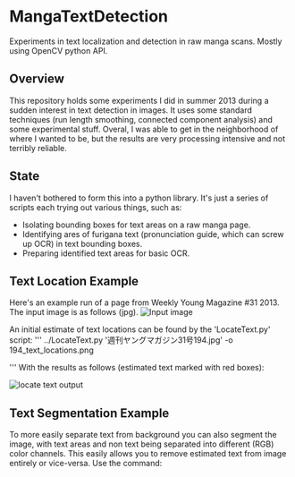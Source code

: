 MangaTextDetection
==================

Experiments in text localization and detection in raw manga scans. Mostly using OpenCV python API.


Overview
--------
This repository holds some experiments I did in summer 2013 during a sudden interest in text detection in images. It uses some standard techniques (run length smoothing, connected component analysis) and some experimental stuff. Overal, I was able to get in the neighborhood of where I wanted to be, but the results are very processing intensive and not terribly reliable.

State
-----
I haven't bothered to form this into a python library. It's just a series of scripts each trying out various things, such as:
* Isolating bounding boxes for text areas on a raw manga page.
* Identifying ares of furigana text (pronunciation guide, which can screw up OCR) in text bounding boxes.
* Preparing identified text areas for basic OCR.


Text Location Example
---------------------
Here's an example run of a page from Weekly Young Magazine #31 2013. The input image is as follows (jpg).
![Input image](https://github.com/johnoneil/MangaTextDetection/blob/master/test/194.jpg?raw=true)

An initial estimate of text locations can be found by the 'LocateText.py' script:
'''
 ../LocateText.py '週刊ヤングマガジン31号194.jpg' -o 194_text_locations.png

'''
With the results as follows (estimated text marked with red boxes):

![locate text output](https://github.com/johnoneil/MangaTextDetection/blob/master/test/194_text_locations_thumb.png?raw=true)

Text Segmentation Example
-------------------------
To more easily separate text from background you can also segment the image, with text areas and non text being separated into different (RGB) color channels. This easily allows you to remove estimated text from image entirely or vice-versa.
Use the command: 



